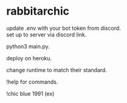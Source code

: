 # rabbitarchic

update .env with your bot token from discord.  
set up to server via discord link.  

python3 main.py. 

deploy on heroku. 

change runtime to match their standard. 

!help for commands. 

!chic blue 1991 (ex)  

